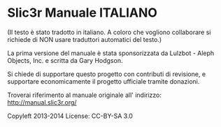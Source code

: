 # Slic3r Manuale ITALIANO

(Il testo è stato tradotto in italiano. A coloro che vogliono collaborare si richiede di NON usare traduttori automatici del testo.)

La prima versione del manuale è stata sponsorizzata da Lulzbot - Aleph Objects, Inc. e scritta da Gary Hodgson. 

Si chiede di supportare questo progetto con contributi di revisione, e supportare economicamente il progetto ufficiale tramite donazioni.

Troverai riferimento al manuale originale all' indirizzo: http://manual.slic3r.org/

Copyleft 2013-2014
License: CC-BY-SA 3.0



